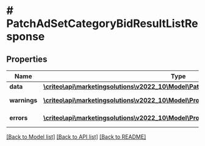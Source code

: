 # # PatchAdSetCategoryBidResultListResponse

## Properties

Name | Type | Description | Notes
------------ | ------------- | ------------- | -------------
**data** | [**\criteo\api\marketingsolutions\v2022_10\Model\PatchAdSetCategoryBidResultResource[]**](PatchAdSetCategoryBidResultResource.md) |  | [optional]
**warnings** | [**\criteo\api\marketingsolutions\v2022_10\Model\ProblemDetails[]**](ProblemDetails.md) |  | [optional] [readonly]
**errors** | [**\criteo\api\marketingsolutions\v2022_10\Model\ProblemDetails[]**](ProblemDetails.md) |  | [optional] [readonly]

[[Back to Model list]](../../README.md#models) [[Back to API list]](../../README.md#endpoints) [[Back to README]](../../README.md)
